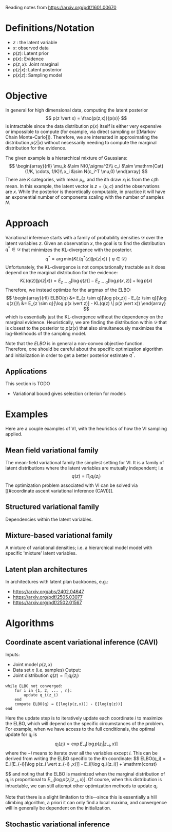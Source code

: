 Reading notes from https://arxiv.org/pdf/1601.00670
# Definitions/Notation
- $z$ : the latent variable
- $x$: observed data
- $p(z)$: Latent prior
- $p(x)$: Evidence
- $p(z,x)$: Joint marginal
- $p(z \vert x)$: Latent posterior
- $p(x \vert z)$: Sampling model

# Objective
In general for high dimensional data, computing the latent posterior
$$ 
p(z \vert x) = \frac{p(z,x)}{p(x)}
$$
is intractable since the data distribution $p(x)$ itself is either very expensive or impossible to compute (for example, via direct sampling or [[Markov Chain Monte-Carlo]]).  Therefore, we are interested in approximating the distribution $p(z\vert x)$ without necessarily needing to compute the marginal distribution for the evidence. 

The given example is a hierarchical mixture of Gaussians: 
$$
\begin{array}{rll}
\mu_k &\sim N(0,\sigma^2)\\
c_i &\sim \mathrm{Cat}(1/K, \cdots, 1/K)\\
x_i &\sim N(c_i^T \mu,0)
\end{array}
$$
There are $K$ categories, with mean $\mu_k$, and the $i$th draw $x_i$ is from the $c_i$th mean. In this example, the latent vector is $z = (\mu, c)$ and the observations are $x$. While the posterior is theoretically computable, in practice it will have an exponential number of components scaling with the number of samples $N$.
# Approach
Variational inference starts with a family of probability densities $\mathcal{D}$ over the latent variables $z$. Given an observation $x$, the goal is to find the distribution $q^* \in \mathcal{D}$  that minimizes the KL-divergence with the posterior. 
$$
q^* = \arg\min_{} \{KL(q^*(z) \| p(z \vert x)) \mid q \in \mathcal{D}\}
$$
Unfortunately, the KL-divergence is not computationally tractable as it does depend on the marginal distribution for the evidence:
$$
KL(q(z) \| p(z \vert x)) = E_{z \sim q}[\log q(z)] - E_{z \sim q}[\log p(x,z)] + \log p(x)
$$
Therefore, we instead optimize for the argmax of the ELBO: 
$$
\begin{array}{rll}
ELBO(q) &=  E_{z \sim q}[\log p(x,z)] - E_{z \sim q}[\log q(z)]\\
&= E_{z \sim q}[\log p(x \vert z)] - KL(q(z) \| p(z \vert x))
\end{array}
$$
which is essentially just the KL-divergence without the dependency on the marginal evidence. Heuristically, we are finding the distribution within $\mathcal{D}$ that is closest to the posterior to $p(z\vert x)$ that also simultaneously maximizes the log-likelihoods of the sampling model. 

Note that the $ELBO$ is in general a non-convex objective function. Therefore, one should be careful about the specific optimization algorithm and initialization in order to get a better posterior estimate $q^*$. 
## Applications
This section is TODO
- Variational bound gives selection criterion for models

# Examples
Here are a couple examples of VI, with the heuristics of how the VI sampling applied. 
## Mean field variational family 
The mean-field variational family  the simplest setting for VI. It is a family of latent distributions where the latent variables are mutually independent; i.e
$$ 
q(z) = \prod_i q_i(z_i)
$$
The optimization problem associated with VI can be solved via [[#coordinate ascent variational inference (CAVI)]]. 

## Structured variational family
Dependencies within the latent variables. 

## Mixture-based variational family
A mixture of variational densities; i.e. a hierarchical model  model with specific 'mixture' latent variables. 

## Latent plan architectures
In architectures with latent plan backbones, e.g.:
- https://arxiv.org/abs/2402.04647
- https://arxiv.org/pdf/2505.03077
- https://arxiv.org/pdf/2502.01567

# Algorithms

##  Coordinate ascent variational inference (CAVI)
Inputs:
- Joint model $p(z,x)$ 
- Data set $x$ (i.e. samples)
Output:
- Joint distribution $q(z) = \prod_i q_i(z_i)$
```
while ELBO not converged:
	for i in {1, 2, ... , n}:
		update q_i(z_i) 
	end
	compute ELBO(q) = E[log(p(z,x))] - E[log(q(z))]
end
```
Here the update step is to iteratively update each coordinate $i$ to maximize the ELBO, which will depend on the specific circumstances of the problem. For example, when we have access to the full conditionals, the optimal update for $q_i$ is
$$
q_i(z_i) \propto \exp E_{-i}[\log p(z_i \vert z_{-i} ,x)]
$$
where the $-i$ means to iterate over all the variables except $i$.  This can be derived from writing the ELBO specific to the $i$th coordinate: 
$$
ELBO(q_i) = E_i[E_{-i}[\log p(z_i \vert z_{-i} ,x)]] - E_i[\log q_i(z_i)] + \mathrm{const}

$$
and noting that the ELBO is maximized when the marginal distribution of $q_i$ is  proportional to $E_{-i}[\log p(z_i \vert z_{-i} ,x)]$. Of course, when this distribution is intractable, we can still attempt other optimization methods to update $q_i$. 

Note that there is a slight limitation to this--since this is essentially a hill climbing algorithm, a priori it can only find a local maxima, and convergence will in generally be dependent on the initialization. 

## Stochastic variational inference





